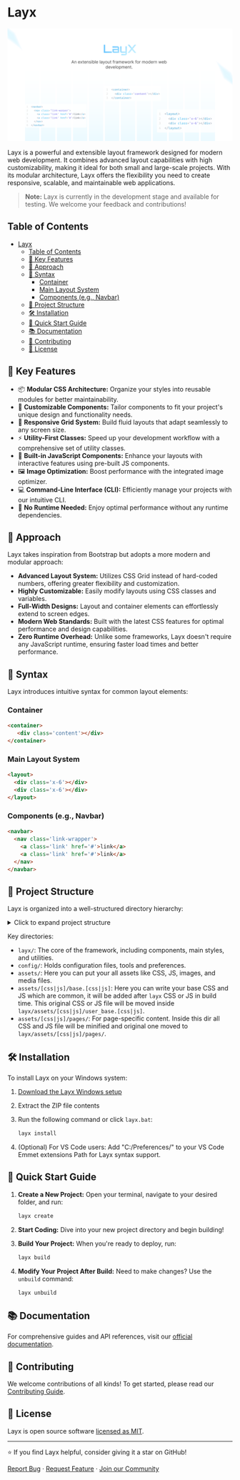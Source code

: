 # Layx

![Layx Social Preview](.github/layx_social_preview.png)

Layx is a powerful and extensible layout framework designed for modern web development. It combines advanced layout capabilities with high customizability, making it ideal for both small and large-scale projects. With its modular architecture, Layx offers the flexibility you need to create responsive, scalable, and maintainable web applications. 

> **Note:** Layx is currently in the development stage and available for testing. We welcome your feedback and contributions!

## Table of Contents

- [Layx](#layx)
  - [Table of Contents](#table-of-contents)
  - [🚀 Key Features](#-key-features)
  - [🧠 Approach](#-approach)
  - [🎨 Syntax](#-syntax)
    - [Container](#container)
    - [Main Layout System](#main-layout-system)
    - [Components (e.g., Navbar)](#components-eg-navbar)
  - [📁 Project Structure](#-project-structure)
  - [🛠️ Installation](#️-installation)
  - [🚀 Quick Start Guide](#-quick-start-guide)
  - [📚 Documentation](#-documentation)
  - [🤝 Contributing](#-contributing)
  - [📄 License](#-license)

## 🚀 Key Features

- 📦 **Modular CSS Architecture:** Organize your styles into reusable modules for better maintainability.
- 🎨 **Customizable Components:** Tailor components to fit your project's unique design and functionality needs.
- 📱 **Responsive Grid System:** Build fluid layouts that adapt seamlessly to any screen size.
- ⚡ **Utility-First Classes:** Speed up your development workflow with a comprehensive set of utility classes.
- 🔧 **Built-in JavaScript Components:** Enhance your layouts with interactive features using pre-built JS components.
- 🖼️ **Image Optimization:** Boost performance with the integrated image optimizer.
- 💻 **Command-Line Interface (CLI):** Efficiently manage your projects with our intuitive CLI.
- 🚀 **No Runtime Needed:** Enjoy optimal performance without any runtime dependencies.

## 🧠 Approach

Layx takes inspiration from Bootstrap but adopts a more modern and modular approach:

- **Advanced Layout System:** Utilizes CSS Grid instead of hard-coded numbers, offering greater flexibility and customization.
- **Highly Customizable:** Easily modify layouts using CSS classes and variables.
- **Full-Width Designs:** Layout and container elements can effortlessly extend to screen edges.
- **Modern Web Standards:** Built with the latest CSS features for optimal performance and design capabilities.
- **Zero Runtime Overhead:** Unlike some frameworks, Layx doesn't require any JavaScript runtime, ensuring faster load times and better performance.

## 🎨 Syntax

Layx introduces intuitive syntax for common layout elements:

### Container
```html
<container>
   <div class='content'></div>
</container>
```

### Main Layout System
```html
<layout>
  <div class='x-6'></div>
  <div class='x-6'></div>
</layout>
```

### Components (e.g., Navbar)
```html
<navbar>
  <nav class='link-wrapper'>
    <a class='link' href='#'>link</a>
    <a class='link' href='#'>link</a>
  </nav>
</navbar>
```

## 📁 Project Structure

Layx is organized into a well-structured directory hierarchy:

<details>
<summary>Click to expand project structure</summary>

```
root
    │   index.html
    │   layx.bat
    │
    ├───assets
    │   ├───brand
    │   ├───css
    │   │   │   base.css
    │   │   └───pages
    │   ├───font
    │   ├───images
    │   │   ├───home
    │   │   └───svg
    │   ├───js
    │   │   │   base.js
    │   │   └───pages
    │   └───media
    │       ├───audio
    │       └───video
    │
    ├───config
    │   │   config.css
    │   │   config.html
    │   │   config.mjs
    │   │   node.exe
    │   │   webp.exe
    │   └───preference
    │           snippets.json
    │
    ├───layx
    │   │   layx.css
    │   │   layx.js
    │   ├───assets
    │   │   ├───css
    │   │   │   └───pages
    │   │   └───js
    │   ├───components
    │   │   components.css
    │   ├───main
    │   │   main.css
    │   ├───others
    │   └───utilities
    │       │   utilities.css
    │
    └───pages
```
</details>

Key directories:
- `layx/`: The core of the framework, including components, main styles, and utilities.
- `config/`: Holds configuration files, tools and preferences.
- `assets/`: Here you can put your all assets like CSS, JS, images, and media files.
- `assets/[css|js]/base.[css|js]`: Here you can write your base CSS and JS which are common, it will be added after `layx` 
   CSS or JS in build time. This original CSS or JS file will be moved inside `layx/assets/[css|js]/user_base.[css|js]`.
- `assets/[css|js]/pages/`: For page-specific content. Inside this dir all CSS and JS file will be minified and original one
  moved to `layx/assets/[css|js]/pages/`.

## 🛠️ Installation

To install Layx on your Windows system:

1. [Download the Layx Windows setup](https://github.com/arif891/Layx/releases/download/v0.1.0-alpha/layx-setup-v0.1.0-alpha_win64.zip)
2. Extract the ZIP file contents
3. Run the following command or click `layx.bat`:

    ```bash
    layx install
    ```
4. (Optional) For VS Code users: Add "C:/Preferences/" to your VS Code Emmet extensions Path for Layx syntax support.

## 🚀 Quick Start Guide

1. **Create a New Project:**
   Open your terminal, navigate to your desired folder, and run:
   ```bash
   layx create
   ```

2. **Start Coding:**
   Dive into your new project directory and begin building!

3. **Build Your Project:**
   When you're ready to deploy, run:
   ```bash
   layx build
   ```

4. **Modify Your Project After Build:**
   Need to make changes? Use the `unbuild` command:
   ```bash
   layx unbuild
   ```

## 📚 Documentation

For comprehensive guides and API references, visit our [official documentation](https://layx.dev/docs).

## 🤝 Contributing

We welcome contributions of all kinds! To get started, please read our [Contributing Guide](CONTRIBUTING.md).

## 📄 License

Layx is open source software [licensed as MIT](LICENSE).

---

⭐ If you find Layx helpful, consider giving it a star on GitHub!

[Report Bug](https://github.com/arif891/Layx/issues) · [Request Feature](https://github.com/arif891/Layx/issues) · [Join our Community](https://discord.gg/layx)